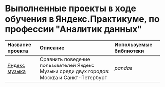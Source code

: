 # Выполненные проекты в ходе обучения в Яндекс.Практикуме, по профессии "Аналитик данных" 


| Название проекта      | Описание               | Используемые библиотеки     |
| :-------------------- | :--------------------- |:---------------------------|
| [Яндекс музыка](https://github.com/arutiu92elena/yandex_practicum/blob/main/yandex_music.ipynb) | Сравнить поведение пользователей Яндекс Музыки среди двух городов: Москва и Санкт-Петербург| *pandas* |
